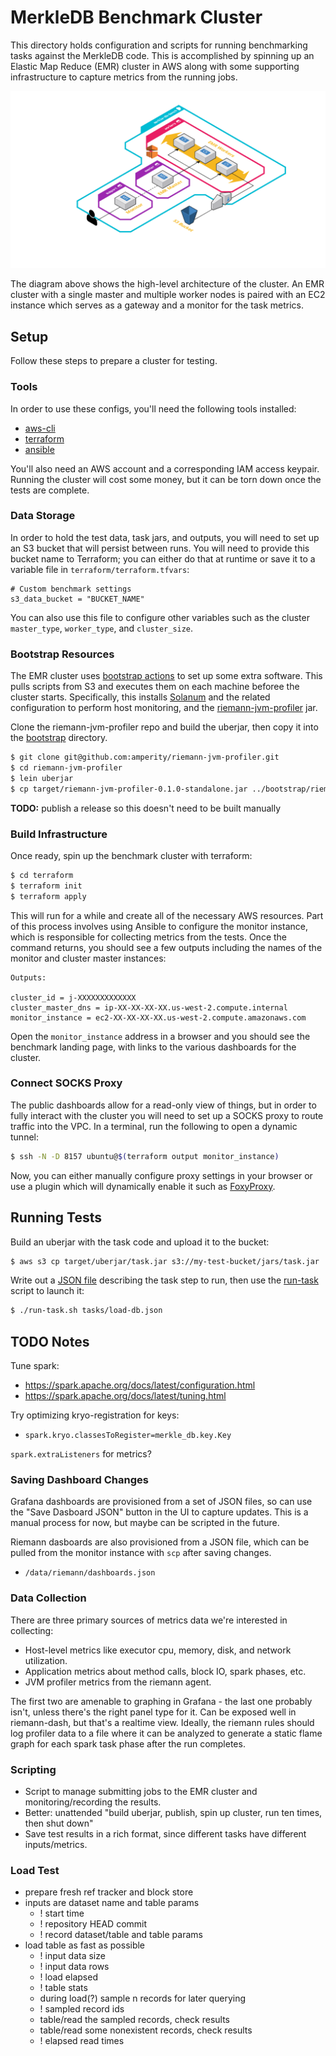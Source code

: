 MerkleDB Benchmark Cluster
==========================

This directory holds configuration and scripts for running benchmarking tasks
against the MerkleDB code. This is accomplished by spinning up an Elastic Map
Reduce (EMR) cluster in AWS along with some supporting infrastructure to capture
metrics from the running jobs.

![cluster archictecture](doc/cluster-diagram.png)

The diagram above shows the high-level architecture of the cluster. An EMR
cluster with a single master and multiple worker nodes is paired with an EC2
instance which serves as a gateway and a monitor for the task metrics.


## Setup

Follow these steps to prepare a cluster for testing.

### Tools

In order to use these configs, you'll need the following tools installed:

- [aws-cli](https://aws.amazon.com/cli/)
- [terraform](https://www.terraform.io/)
- [ansible](https://www.ansible.com/)

You'll also need an AWS account and a corresponding IAM access keypair. Running
the cluster will cost some money, but it can be torn down once the tests are
complete.

### Data Storage

In order to hold the test data, task jars, and outputs, you will need to set up
an S3 bucket that will persist between runs. You will need to provide this bucket name to
Terraform; you can either do that at runtime or save it to a variable file in
`terraform/terraform.tfvars`:

```
# Custom benchmark settings
s3_data_bucket = "BUCKET_NAME"
```

You can also use this file to configure other variables such as the cluster
`master_type`, `worker_type`, and `cluster_size`.

### Bootstrap Resources

The EMR cluster uses [bootstrap actions](https://docs.aws.amazon.com/emr/latest/ManagementGuide/emr-plan-bootstrap.html)
to set up some extra software. This pulls scripts from S3 and executes them on
each machine beforee the cluster starts. Specifically, this installs
[Solanum](https://github.com/greglook/solanum) and the related configuration to
perform host monitoring, and the [riemann-jvm-profiler](https://github.com/amperity/riemann-jvm-profiler)
jar.

Clone the riemann-jvm-profiler repo and build the uberjar, then copy it into the
[bootstrap](bootstrap) directory.

```sh
$ git clone git@github.com:amperity/riemann-jvm-profiler.git
$ cd riemann-jvm-profiler
$ lein uberjar
$ cp target/riemann-jvm-profiler-0.1.0-standalone.jar ../bootstrap/riemann-jvm-profiler.jar
```

**TODO:** publish a release so this doesn't need to be built manually

### Build Infrastructure

Once ready, spin up the benchmark cluster with terraform:

```sh
$ cd terraform
$ terraform init
$ terraform apply
```

This will run for a while and create all of the necessary AWS resources. Part of
this process involves using Ansible to configure the monitor instance, which is
responsible for collecting metrics from the tests. Once the command returns, you
should see a few outputs including the names of the monitor and cluster master
instances:

```
Outputs:

cluster_id = j-XXXXXXXXXXXXX
cluster_master_dns = ip-XX-XX-XX-XX.us-west-2.compute.internal
monitor_instance = ec2-XX-XX-XX-XX.us-west-2.compute.amazonaws.com
```

Open the `monitor_instance` address in a browser and you should see the
benchmark landing page, with links to the various dashboards for the cluster.

### Connect SOCKS Proxy

The public dashboards allow for a read-only view of things, but in order to
fully interact with the cluster you will need to set up a SOCKS proxy to route
traffic into the VPC. In a terminal, run the following to open a dynamic tunnel:

```sh
$ ssh -N -D 8157 ubuntu@$(terraform output monitor_instance)
```

Now, you can either manually configure proxy settings in your browser or use a
plugin which will dynamically enable it such as
[FoxyProxy](https://addons.mozilla.org/en-US/firefox/addon/foxyproxy-standard/).


## Running Tests

Build an uberjar with the task code and upload it to the bucket:

```sh
$ aws s3 cp target/uberjar/task.jar s3://my-test-bucket/jars/task.jar
```

Write out a [JSON file](tasks/load-db.json) describing the task step to run,
then use the [run-task](run-task.sh) script to launch it:

```sh
$ ./run-task.sh tasks/load-db.json
```









## TODO Notes

Tune spark:
- https://spark.apache.org/docs/latest/configuration.html
- https://spark.apache.org/docs/latest/tuning.html

Try optimizing kryo-registration for keys:
- `spark.kryo.classesToRegister=merkle_db.key.Key`

`spark.extraListeners` for metrics?

### Saving Dashboard Changes

Grafana dashboards are provisioned from a set of JSON files, so can use the
"Save Dasboard JSON" button in the UI to capture updates. This is a manual
process for now, but maybe can be scripted in the future.

Riemann dasboards are also provisioned from a JSON file, which can be pulled
from the monitor instance with `scp` after saving changes.

- `/data/riemann/dashboards.json`

### Data Collection

There are three primary sources of metrics data we're interested in collecting:
- Host-level metrics like executor cpu, memory, disk, and network utilization.
- Application metrics about method calls, block IO, spark phases, etc.
- JVM profiler metrics from the riemann agent.

The first two are amenable to graphing in Grafana - the last one probably isn't,
unless there's the right panel type for it. Can be exposed well in riemann-dash,
but that's a realtime view. Ideally, the riemann rules should log profiler data
to a file where it can be analyzed to generate a static flame graph for each
spark task phase after the run completes.

### Scripting

- Script to manage submitting jobs to the EMR cluster and monitoring/recording
  the results.
- Better: unattended "build uberjar, publish, spin up cluster, run ten times, then shut down"
- Save test results in a rich format, since different tasks have different
  inputs/metrics.

### Load Test

- prepare fresh ref tracker and block store
- inputs are dataset name and table params
  - ! start time
  - ! repository HEAD commit
  - ! record dataset/table and table params
- load table as fast as possible
  - ! input data size
  - ! input data rows
  - ! load elapsed
  - ! table stats
  - during load(?) sample n records for later querying
  - ! sampled record ids
  - table/read the sampled records, check results
  - table/read some nonexistent records, check results
  - ! elapsed read times
